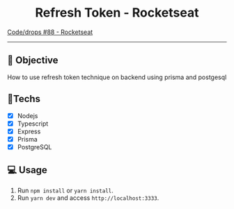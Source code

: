 <h1 align="center">
    Refresh Token - Rocketseat
</h1>

<a href="https://www.youtube.com/watch?v=RaweREhpBX8"> Code/drops #88 - Rocketseat </a> 

<hr>

## 🎯 Objective

How to use refresh token technique on backend using prisma and postgesql

## 🚀Techs

- [x] Nodejs
- [x] Typescript
- [x] Express
- [x] Prisma
- [x] PostgreSQL

## 💻 Usage

1. Run `npm install` or `yarn install`.<br />
2. Run `yarn dev` and access `http://localhost:3333`.<br />
